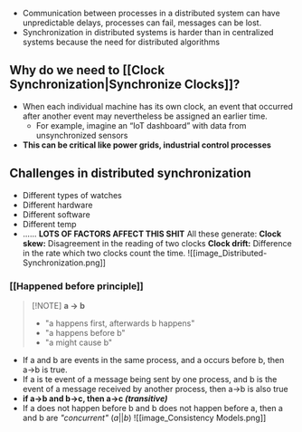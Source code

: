 - Communication between processes in a distributed system can have unpredictable delays, processes can fail, messages can be lost.
- Synchronization in distributed systems is harder than in centralized systems because the need for distributed algorithms

## Why do we need to [[Clock Synchronization|Synchronize Clocks]]?
- When each individual machine has its own clock, an event that occurred after another event may nevertheless be assigned an earlier time.
	- For example, imagine an “IoT dashboard” with data from unsynchronized sensors
- **This can be critical like power grids, industrial control processes**
## Challenges in distributed synchronization
- Different types of watches
- Different hardware
- Different software
- Different temp
- ...... **LOTS OF FACTORS AFFECT THIS SHIT**
All these generate:
**Clock skew:** Disagreement in the reading of two clocks
**Clock drift:** Difference in the rate which two clocks count the time.
![[image_Distributed-Synchronization.png]]

### [[Happened before principle]]
> [!NOTE] **a -> b**
> - "a happens first, afterwards b happens"
> - "a happens before b"
> - "a might cause b"

- If a and b are events in the same process, and a occurs before b, then a->b is true.
- If a is te event of a message being sent by one process, and b is the event of a message received by another process, then a->b is also true
- **if a->b and b->c, then a->c _(transitive)_**
- If a does not happen before b and b does not happen before a, then a and b are _"concurrent"_ $( a\vert\vert b)$
![[image_Consistency Models.png]]
